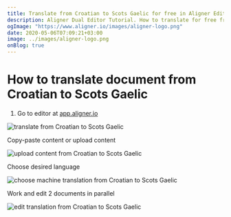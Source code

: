 ```yaml
---
title: Translate from Croatian to Scots Gaelic for free in Aligner Editor
description: Aligner Dual Editor Tutorial. How to translate for free from Croatian to Scots Gaelic. Aligner is multilingual document management platform. 
ogImage: "https://www.aligner.io/images/aligner-logo.png"
date: 2020-05-06T07:09:21+03:00
image: ../images/aligner-logo.png
onBlog: true
---
```


# How to translate document from Croatian to Scots Gaelic

1. Go to editor at [app.aligner.io](https://app.aligner.io "Aligner App web page")

![translate from Croatian to Scots Gaelic](../aligner-blank-editor.png "translate from Croatian to Scots Gaelic")

Copy-paste content or upload content

![upload content from Croatian to Scots Gaelic](../aligner-uploaded-document.png "upload content from Croatian to Scots Gaelic")

Choose desired language

![choose machine translation from Croatian to Scots Gaelic](../aligner-language-dropdown.png "choose machine translation from Croatian to Scots Gaelic")

Work and edit 2 documents in parallel

![edit translation from Croatian to Scots Gaelic](../aligner-double-sitded-editor.png "edit translation from Croatian to Scots Gaelic")

